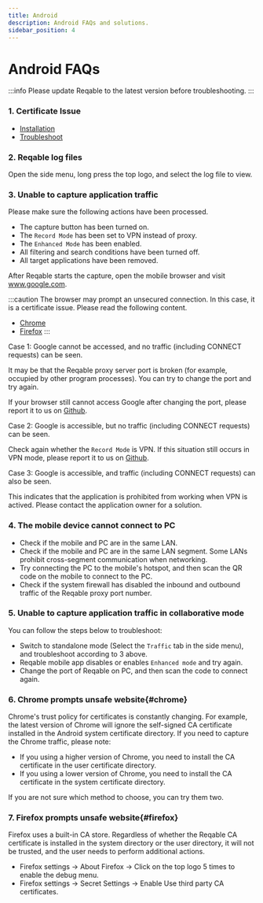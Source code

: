 ```yaml
---
title: Android
description: Android FAQs and solutions.
sidebar_position: 4
---
```


# Android FAQs

:::info
Please update Reqable to the latest version before troubleshooting.
:::

### 1. Certificate Issue

- [Installation](../../getting-started/installation)
- [Troubleshoot](../ssl)

### 2. Reqable log files

Open the side menu, long press the top logo, and select the log file to view.

### 3. Unable to capture application traffic

Please make sure the following actions have been processed.

- The capture button has been turned on.
- The `Record Mode` has been set to VPN instead of proxy.
- The `Enhanced Mode` has been enabled.
- All filtering and search conditions have been turned off.
- All target applications have been removed.

After Reqable starts the capture, open the mobile browser and visit www.google.com.

:::caution
The browser may prompt an unsecured connection. In this case, it is a certificate issue. Please read the following content.
- [Chrome](#chrome)
- [Firefox](#firefox)
:::

Case 1: Google cannot be accessed, and no traffic (including CONNECT requests) can be seen.

It may be that the Reqable proxy server port is broken (for example, occupied by other program processes). You can try to change the port and try again.

If your browser still cannot access Google after changing the port, please report it to us on [Github](https://github.com/reqable/reqable-app/issues).

Case 2: Google is accessible, but no traffic (including CONNECT requests) can be seen.

Check again whether the `Record Mode` is VPN. If this situation still occurs in VPN mode, please report it to us on [Github](https://github.com/reqable/reqable-app/issues).

Case 3: Google is accessible, and traffic (including CONNECT requests) can also be seen.

This indicates that the application is prohibited from working when VPN is actived. Please contact the application owner for a solution.

### 4. The mobile device cannot connect to PC

- Check if the mobile and PC are in the same LAN.
- Check if the mobile and PC are in the same LAN segment. Some LANs prohibit cross-segment communication when networking.
- Try connecting the PC to the mobile's hotspot, and then scan the QR code on the mobile to connect to the PC.
- Check if the system firewall has disabled the inbound and outbound traffic of the Reqable proxy port number.

### 5. Unable to capture application traffic in collaborative mode

You can follow the steps below to troubleshoot:

- Switch to standalone mode (Select the `Traffic` tab in the side menu), and troubleshoot according to 3 above.
- Reqable mobile app disables or enables `Enhanced mode` and try again.
- Change the port of Reqable on PC, and then scan the code to connect again.

### 6. Chrome prompts unsafe website{#chrome}

Chrome's trust policy for certificates is constantly changing. For example, the latest version of Chrome will ignore the self-signed CA certificate installed in the Android system certificate directory. If you need to capture the Chrome traffic, please note:

- If you using a higher version of Chrome, you need to install the CA certificate in the user certificate directory.
- If you using a lower version of Chrome, you need to install the CA certificate in the system certificate directory.

If you are not sure which method to choose, you can try them two.

### 7. Firefox prompts unsafe website{#firefox}

Firefox uses a built-in CA store. Regardless of whether the Reqable CA certificate is installed in the system directory or the user directory, it will not be trusted, and the user needs to perform additional actions.

- Firefox settings -> About Firefox -> Click on the top logo 5 times to enable the debug menu.
- Firefox settings -> Secret Settings -> Enable Use third party CA certificates.